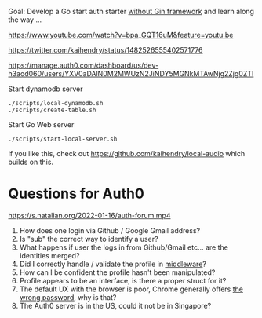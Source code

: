 Goal: Develop a Go start auth starter [without Gin
framework](https://github.com/auth0-samples/auth0-golang-web-app/tree/master/01-Login)
and learn along the way ...

https://www.youtube.com/watch?v=bpa_GQT16uM&feature=youtu.be

https://twitter.com/kaihendry/status/1482526555402571776

https://manage.auth0.com/dashboard/us/dev-h3aod060/users/YXV0aDAlN0M2MWUzN2JiNDY5MGNkMTAwNjg2Zjg0ZTI

Start dynamodb server

    ./scripts/local-dynamodb.sh
    ./scripts/create-table.sh

Start Go Web server

    ./scripts/start-local-server.sh

If you like this, check out https://github.com/kaihendry/local-audio which builds on this.

# Questions for Auth0

https://s.natalian.org/2022-01-16/auth-forum.mp4

1. How does one login via Github / Google Gmail address?
2. Is "sub" the correct way to identify a user?
3. What happens if user the logs in from Github/Gmail etc... are the identities merged?
4. Did I correctly handle / validate the profile in [middleware](middleware.go)?
5. How can I be confident the profile hasn't been manipulated?
6. Profile appears to be an interface, is there a proper struct for it?
7. The default UX with the browser is poor, Chrome generally offers [the wrong password](https://s.natalian.org/2022-01-16/wrong-password.png), why is that?
8. The Auth0 server is in the US, could it not be in Singapore?
